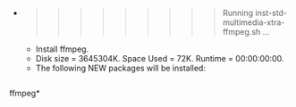 * >>>>>>>>> Running inst-std-multimedia-xtra-ffmpeg.sh ...
  * Install ffmpeg.
  * Disk size = 3645304K. Space Used = 72K. Runtime = 00:00:00:00.
  * The following NEW packages will be installed:
  ```bash
ffmpeg*
  ```
